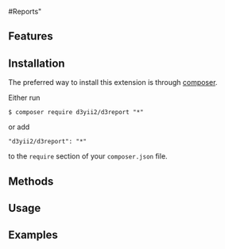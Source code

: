 #Reports"

## Features


## Installation

The preferred way to install this extension is through [composer](http://getcomposer.org/download/).

Either run

```
$ composer require d3yii2/d3report "*"
```

or add

```
"d3yii2/d3report": "*"
```

to the `require` section of your `composer.json` file.


## Methods


## Usage

## Examples
